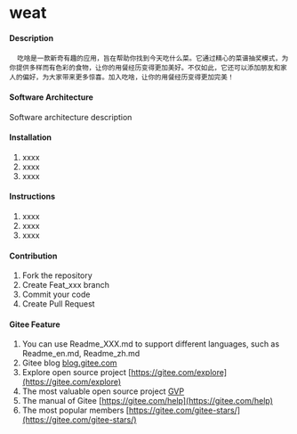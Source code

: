# weat

#### Description
      吃啥是一款新奇有趣的应用，旨在帮助你找到今天吃什么菜。它通过精心的菜谱抽奖模式，为你提供多样而有色彩的食物，让你的用餐经历变得更加美好。不仅如此，它还可以添加朋友和家人的偏好，为大家带来更多惊喜。加入吃啥，让你的用餐经历变得更加完美！

#### Software Architecture
Software architecture description

#### Installation

1.  xxxx
2.  xxxx
3.  xxxx

#### Instructions

1.  xxxx
2.  xxxx
3.  xxxx

#### Contribution

1.  Fork the repository
2.  Create Feat_xxx branch
3.  Commit your code
4.  Create Pull Request


#### Gitee Feature

1.  You can use Readme\_XXX.md to support different languages, such as Readme\_en.md, Readme\_zh.md
2.  Gitee blog [blog.gitee.com](https://blog.gitee.com)
3.  Explore open source project [https://gitee.com/explore](https://gitee.com/explore)
4.  The most valuable open source project [GVP](https://gitee.com/gvp)
5.  The manual of Gitee [https://gitee.com/help](https://gitee.com/help)
6.  The most popular members  [https://gitee.com/gitee-stars/](https://gitee.com/gitee-stars/)

